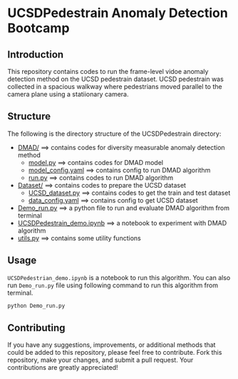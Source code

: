 # UCSDPedestrain Anomaly Detection Bootcamp

## Introduction

This repository contains codes to run the frame-level vidoe anomaly detection method on the UCSD pedestrain dataset. UCSD pedestrain was collected in a spacious walkway where pedestrians moved parallel to the camera plane using a statiionary camera.


## Structure
The following is the directory structure of the UCSDPedestrain directory:


* [DMAD/](./UCSDPedestraian/DMAD) ==> contains codes for diversity measurable anomaly detection method
  * [model.py](./UCSDPedestraian/DMAD/model.py) ==> contains codes for DMAD model
  * [model_config.yaml](./UCSDPedestraian/DMAD/model_config.yaml) ==> contains config to run DMAD algorithm
  * [run.py](./UCSDPedestraian/DMAD/run.py) ==> contains codes to run DMAD algorithm
* [Dataset/](./UCSDPedestraian/Dataset) ==> contains codes to prepare the UCSD dataset
  * [UCSD_dataset.py](./UCSDPedestraian/Dataset/UCSD_dataset.py) ==> contains codes to get the train and test dataset
  * [data_config.yaml](./UCSDPedestraian/Dataset/data_config.yaml) ==> contains config to get UCSD dataset
* [Demo_run.py](./UCSDPedestraian/Demo_run.py) ==> a python file to run and evaluate DMAD algorithm from terminal
* [UCSDPedestrain_demo.ipynb](./UCSDPedestraian/UCSDPedestrain_demo.ipynb) ==> a notebook to experiment with DMAD algorithm
* [utils.py](./UCSDPedestraian/utils.py) ==> contains some utility functions




## Usage

`UCSDPedestrian_demo.ipynb` is a notebook to run this algorithm. You can also run `Demo_run.py` file using following command to run this algorithm from terminal.

```bash
python Demo_run.py 
```

## Contributing 

If you have any suggestions, improvements, or additional methods that could be added to this repository, please feel free to contribute. Fork this repository, make your changes, and submit a pull request. Your contributions are greatly appreciated!
